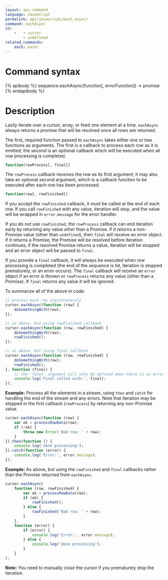 ```yaml
---
layout: api-command
language: JavaScript
permalink: api/javascript/each_async/
command: eachAsync
io:
    -   - cursor
        - undefined
related_commands:
    each: each/
---
```


# Command syntax #

{% apibody %}
sequence.eachAsync(function[, errorFunction]) &rarr; promise
{% endapibody %}

# Description #

Lazily iterate over a cursor, array, or feed one element at a time. `eachAsync` always returns a promise that will be resolved once all rows are returned.

The first, required function passed to `eachAsync` takes either one or two functions as arguments. The first is a callback to process each row as it is emitted; the second is an optional callback which will be executed when all row processing is completed.

```javascript
function(rowProcess[, final])
```

The `rowProcess` callback receives the row as its first argument; it may also take an optional second argument, which is a callback function to be executed after each row has been processed.

```javascript
function(row[, rowFinished])
```

If you accept the `rowFinished` callback, it _must_ be called at the end of each row. If you call `rowFinished` with any value, iteration will stop, and the value will be wrapped in `error.message` for the error handler.

If you do _not_ use `rowFinished`, the `rowProcess` callback can end iteration early by returning any value _other_ than a Promise. If it returns a non-Promise value (other than `undefined`), then `final` will receive an error object. If it returns a Promise, the Promise will be resolved before iteration continues; if the resolved Promise returns a value, iteration will be stopped and an error object will be passed to `final`.

If you provide a `final` callback, it will always be executed when row processing is completed (the end of the sequence is hit, iteration is stopped prematurely, or an error occurs). The `final` callback will receive an `error` object if an error is thrown or `rowProcess` returns any value (other than a Promise). If `final` returns any value it will be ignored.

To summarize all of the above in code:

```javascript
// process each row asynchronously
cursor.eachAsync(function (row) {
    doSomethingWith(row);
});

// as above, but using rowFinished callback
cursor.eachAsync(function (row, rowFinished) {
    doSomethingWith(row);
    rowFinished();
});

// as above, but using final callback
cursor.eachAsync(function (row, rowFinished) {
    doSomethingWith(row);
    rowFinished();
}, function (final) {
    // the 'final' argument will only be defined when there is an error
    console.log('Final called with:', final);
});
```

__Example:__ Process all the elements in a stream, using `then` and `catch` for handling the end of the stream and any errors. Note that iteration may be stopped in the first callback (`rowProcess`) by returning any non-Promise value.

```javascript
cursor.eachAsync(function (row) {
    var ok = processRowData(row);
    if (!ok) {
        throw new Error('Bad row: ' + row);
    } 
}).then(function () {
    console.log('done processing'); 
}).catch(function (error) {
    console.log('Error:', error.message);
});
```

__Example:__ As above, but using the `rowFinished` and `final` callbacks rather than the Promise returned from `eachAsync`.

```javascript
cursor.eachAsync(
    function (row, rowFinished) {
        var ok = processRowData(row);
        if (ok) {
            rowFinished();
        } else {
            rowFinished('Bad row: ' + row);
        }
    },
    function (error) {
        if (error) {
            console.log('Error:', error.message);
        } else {
            console.log('done processing');
        }
    }
);
```

__Note:__ You need to manually close the cursor if you prematurely stop the iteration.
